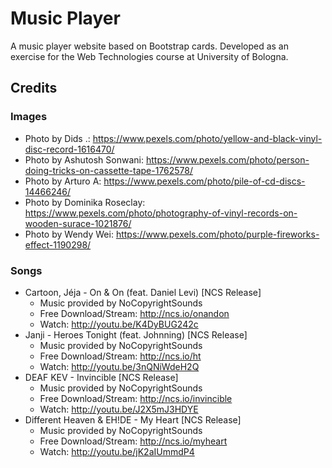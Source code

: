 # Music Player
A music player website based on Bootstrap cards. Developed as an exercise for the Web Technologies course at University of Bologna.

## Credits

### Images
- Photo by Dids .: https://www.pexels.com/photo/yellow-and-black-vinyl-disc-record-1616470/
- Photo by Ashutosh Sonwani: https://www.pexels.com/photo/person-doing-tricks-on-cassette-tape-1762578/
- Photo by Arturo  A: https://www.pexels.com/photo/pile-of-cd-discs-14466246/
- Photo by Dominika Roseclay: https://www.pexels.com/photo/photography-of-vinyl-records-on-wooden-surace-1021876/
- Photo by Wendy Wei: https://www.pexels.com/photo/purple-fireworks-effect-1190298/

### Songs 
- Cartoon, Jéja - On & On (feat. Daniel Levi) [NCS Release]
    - Music provided by NoCopyrightSounds
    - Free Download/Stream: http://ncs.io/onandon
    - Watch: http://youtu.be/K4DyBUG242c
- Janji - Heroes Tonight (feat. Johnning) [NCS Release]
    - Music provided by NoCopyrightSounds
    - Free Download/Stream: http://ncs.io/ht
    - Watch: http://youtu.be/3nQNiWdeH2Q
- DEAF KEV - Invincible [NCS Release]
    - Music provided by NoCopyrightSounds
    - Free Download/Stream: http://ncs.io/invincible
    - Watch: http://youtu.be/J2X5mJ3HDYE
- Different Heaven & EH!DE - My Heart [NCS Release]
    - Music provided by NoCopyrightSounds
    - Free Download/Stream: http://ncs.io/myheart
    - Watch: http://youtu.be/jK2aIUmmdP4